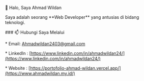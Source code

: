 👋 Halo, Saya Ahmad Wildan

Saya adalah seorang \*\*Web Developer\*\* yang antusias di bidang teknologi.

\### 📫 Hubungi Saya Melalui

\* Email: [Ahmadwildan2403@gmail.com](mailto:Ahmadwildan2403@gmail.com)

\* LinkedIn : [https://www.linkedin.com/in/ahmadwildan24/](https://www.linkedin.com/in/ahmadwildan24/)

\* Website : [https://portofolio-ahmad-wildan.vercel.app/](https://www.ahmadwildan.my.id/)
